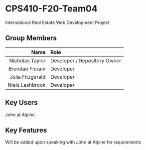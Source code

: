 # CPS410-F20-Team04
International Real Estate Web Development Project

## Group Members
Name | Role
---: | :---
Nicholas Taylor | Developer / Repository Owner
Brendan Fiorani | Developer
Julia Fitzgerald | Developer
Niels Lashbrook | Developer

## Key Users
John at Alpine

## Key Features

Will be added upon speaking with John at Alpine for requirements
